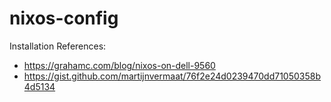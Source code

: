 # nixos-config

Installation References:
- https://grahamc.com/blog/nixos-on-dell-9560
- https://gist.github.com/martijnvermaat/76f2e24d0239470dd71050358b4d5134
